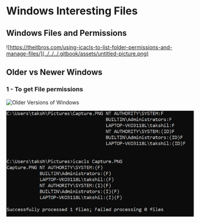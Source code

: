 # Windows Interesting Files

## Windows Files and Permissions

![https://theitbros.com/using-icacls-to-list-folder-permissions-and-manage-files/](../../../.gitbook/assets/untitled-picture.png)



## Older vs Newer Windows

### 1 - To get File permissions

![Older Versions of Windows](../../../.gitbook/assets/fp.png)

![newer versions of Windows](../../../.gitbook/assets/image%20%2856%29.png)

